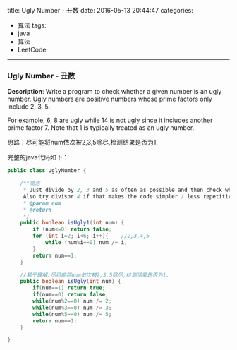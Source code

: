 




title: Ugly Number - 丑数
date: 2016-05-13 20:44:47
categories: 
- 算法
tags: 
- java
- 算法
- LeetCode
<!--updated: 2016-05-13 21:40:47-->
---

### Ugly Number - 丑数
**Description**: Write a program to check whether a given number is an ugly number. Ugly numbers are positive numbers whose prime factors only include 2, 3, 5.

For example, 6, 8 are ugly while 14 is not ugly since it includes another prime factor 7. Note that 1 is typically treated as an ugly number.

思路：尽可能将num依次被2,3,5除尽,检测结果是否为1.

完整的java代码如下：

```java
public class UglyNumber {

    /**简洁
     * Just divide by 2, 3 and 5 as often as possible and then check whether we arrived at 1.
     Also try divisor 4 if that makes the code simpler / less repetitive.
     * @param num
     * @return
     */
    public boolean isUgly1(int num) {
        if (num<=0) return false;
        for (int i=2; i<6; i++){    //2,3,4,5
            while (num%i==0) num /= i;
        }
        return num==1;
    }

    //易于理解:尽可能将num依次被2,3,5除尽,检测结果是否为1.
    public boolean isUgly(int num) {
        if(num==1) return true;
        if(num==0) return false;
        while(num%2==0) num /= 2;
        while(num%3==0) num /= 3;
        while(num%5==0) num /= 5;
        return num==1;
    }

}
```
